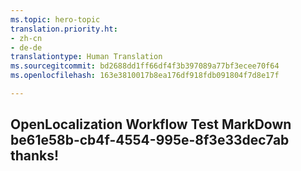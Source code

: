```yaml
---
ms.topic: hero-topic
translation.priority.ht:
- zh-cn
- de-de
translationtype: Human Translation
ms.sourcegitcommit: bd2688dd1ff66df4f3b397089a77bf3ecee70f64
ms.openlocfilehash: 163e3810017b8ea176df918fdb091804f7d8e17f

---
```

## OpenLocalization Workflow Test MarkDown be61e58b-cb4f-4554-995e-8f3e33dec7ab thanks!



<!--HONumber=Jul16_HO4-->



